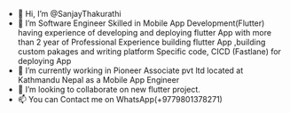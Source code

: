 - 👋 Hi, I’m @SanjayThakurathi
- 👀 I’m  Software Engineer Skilled in Mobile App Development(Flutter) having experience of developing and deploying flutter App with more than 2 year of Professional Experience building flutter App ,building custom pakages and writing platform Specific code, CICD (Fastlane) for deploying App
- 🌱 I’m currently working in Pioneer Associate pvt ltd  located at Kathmandu Nepal as a Mobile App Engineer
- 💞️ I’m looking to collaborate on new flutter project.
- 📫 You can Contact me on WhatsApp(+9779801378271) 

 
